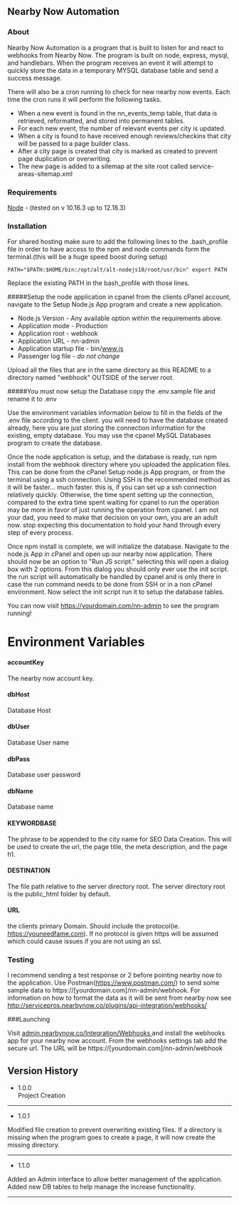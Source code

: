 Nearby Now Automation
---

### About

Nearby Now Automation is a program that is built to listen for and react to webhooks from Nearby Now.
The program is built on node, express, mysql, and handlebars.
When the program receives an event it will attempt to quickly store the data in a temporary MYSQL database table 
and send a success message. 

There will also be a cron running to check for new nearby now events. Each time the cron runs
it will perform the following tasks.


 - When a new event is found in the nn_events_temp table, that data is retrieved, reformatted, and stored into permanent tables. 
 - For each new event, the number of relevant events per city is updated.
 - When a city is found to have received enough reviews/checkins that city will be passed to a page builder class.
 - After a city page is created that city is marked as created to prevent page duplication or overwriting.
 - The new page is added to a sitemap at the site root called service-areas-sitemap.xml

### Requirements

<a href="https://nodejs.org" target="_blank">Node</a> - (tested on v 10.16.3 up to 12.18.3)


### Installation 

For shared hosting make sure to add the following lines to the .bash_profile file in order to have access to the npm and node 
commands form the terminal.(this will be a huge speed boost during setup)

`PATH="$PATH:$HOME/bin:/opt/alt/alt-nodejs10/root/usr/bin"
export PATH`

Replace the existing PATH in the bash_profile with those lines.

#####Setup the node application in cpanel
from the clients cPanel account, navigate to the Setup Node.js App program and create a new application.
- Node.js Version - Any available option within the requirements above.
- Application mode - Production
- Application root - webhook
- Application URL - nn-admin
- Application startup file - bin/www.js
- Passenger log file - *do not change*

Upload all the files that are in the same directory as this README to a directory named "webhook" OUTSIDE of the server root.

#####You must now setup the Database
copy the .env.sample file and rename it to .env

Use the environment variables information below to fill in the fields of the .env file according to the client.
you will need to have the database created already, here you are just storing the connection information for the 
existing, empty database. You may use the cpanel MySQL Databases program to create the database. 

Once the node application is setup, and the database is ready, run npm install from the webhook directory
where you uploaded the application files. This can be done from the cPanel Setup node.js App program, or from the 
terminal using a ssh connection. Using SSH is the recommended method as it will be faster... much faster. this is,
if you can set up a ssh connection relatively quickly. Otherwise, the time spent setting up the connection, compared
to the extra time spent waiting for cpanel to run the operation may be more in favor of just running the operation 
from cpanel. I am not your dad, you need to make that decision on your own, you are an adult now. stop expecting this
documentation to hold your hand through every step of every process.

Once npm install is complete, we will initialize the database. Navigate to the node.js App in cPanel and open up our nearby now
application. There should now be an option to "Run JS script." selecting this will open a dialog box with 2 options. From this dialog
you should only ever use the init script. the run script will automatically be handled by cpanel and is only there
in case the run command needs to be done from SSH or in a non cPanel environment. Now select the init script run it to
setup the database tables.

You can now visit https://yourdomain.com/nn-admin to see the program running!

# Environment Variables

#### accountKey
The nearby now account key.
#### dbHost
Database Host
#### dbUser
Database User name
#### dbPass
Database user password
#### dbName
Database name
#### KEYWORDBASE
The phrase to be appended to the city name for SEO Data Creation. This will be used to create the url, 
the page title, the meta description, and the page h1.
#### DESTINATION
The file path relative to the server directory root. The server directory root is the public_html
folder by default.
#### URL 
the clients primary Domain. Should include the protocol(ie. https://youneedfame.com). 
If no protocol is given https will be assumed which could cause issues if you are not using an ssl.

### Testing

I recommend sending a test response or 2 before pointing nearby now to the application.
Use Postman(https://www.postman.com/) to send some sample data to https://[yourdomain.com]/nn-admin/webhook. For information on how to format
the data as it will be sent from nearby now see http://servicepros.nearbynow.co/plugins/api-integration/webhooks/

###Launching

Visit 
<a href="https://admin.nearbynow.co/Integration/Webhooks" target="_blank">
admin.nearbynow.co/Integration/Webhooks
</a>
and install the webhooks app for your nearby now account.
From the webhooks settings tab add the secure url. The URL will be https://[yourdomain.com]/nn-admin/webhook


## Version History

- 1.0.0  
Project Creation
---
- 1.0.1  

Modified file creation to prevent overwriting existing files.
If a directory is missing when the program goes to create a page, it will
now create the missing directory.

---
- 1.1.0

Added an Admin interface to allow better management of the application. Added new DB tables
to help manage the increase functionality.

---
